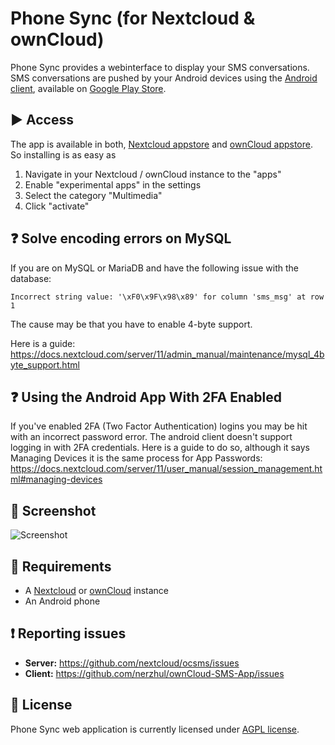 # Phone Sync (for Nextcloud & ownCloud)

Phone Sync provides a webinterface to display your SMS conversations. SMS conversations are pushed by your Android devices using the [Android client](https://github.com/nerzhul/ownCloud-SMS-App), available on [Google Play Store](https://play.google.com/store/apps/details?id=fr.unix_experience.owncloud_sms).

## :arrow_forward: Access

The app is available in both, [Nextcloud appstore](https://apps.nextcloud.com/apps/ocsms) and [ownCloud appstore](https://apps.owncloud.com/content/show.php/ownCloud+SMS?content=167289). So installing is as easy as

1. Navigate in your Nextcloud / ownCloud instance to the "apps"
2. Enable "experimental apps" in the settings
3. Select the category "Multimedia"
4. Click "activate"

## :question: Solve encoding errors on MySQL
If you are on MySQL or MariaDB and have the following issue with the database:

```
Incorrect string value: '\xF0\x9F\x98\x89' for column 'sms_msg' at row 1
```

The cause may be that you have to enable 4-byte support. 

Here is a guide: https://docs.nextcloud.com/server/11/admin_manual/maintenance/mysql_4byte_support.html

## :question: Using the Android App With 2FA Enabled
If you've enabled 2FA (Two Factor Authentication) logins you may be hit with an incorrect password error. The android client doesn't support logging in with 2FA credentials. Here is a guide to do so, although it says Managing Devices it is the same process for App Passwords: https://docs.nextcloud.com/server/11/user_manual/session_management.html#managing-devices

## :eyes: Screenshot

![Screenshot](https://raw.githubusercontent.com/nextcloud/ocsms/master/appinfo/screenshots/1.png)

## :link: Requirements
- A [Nextcloud](https://nextcloud.com) or [ownCloud](https://owncloud.com) instance
- An Android phone

## :exclamation: Reporting issues

- **Server:** https://github.com/nextcloud/ocsms/issues
- **Client:** https://github.com/nerzhul/ownCloud-SMS-App/issues

## :notebook: License
Phone Sync web application is currently licensed under [AGPL license](https://github.com/nextcloud/ocsms/blob/master/LICENSE.md).
